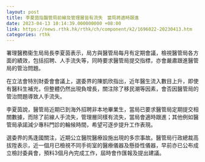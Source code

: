 ```yaml
---
layout: post
title: 李夏茵指醫管局前線及管理層皆有流失　當局將適時跟進
date: 2023-04-13 10:14:39.000000000 +08:00
link: https://news.rthk.hk/rthk/ch/component/k2/1696022-20230413.htm
categories: rthk
---
```


署理醫務衞生局局長李夏茵表示，局方與醫管局每月有定期會議，檢視醫管局各方面的績效，包括招聘、人手流失等，同時要求醫管局提交指標，亦會嚴肅跟進醫管局的管治問題。

在立法會特別財委會會議上，選委界的陳凱欣指出，近年醫生流入數目上升，即使有醫科生補充，但整體仍然出現負增長，關注除了移民潮等因素，會否因醫管局的管治問題導致人手流失。

李夏茵說，醫管局近期已到海外招聘非本地畢業生，當局已要求醫管局定期提交相關數據，而除了前線人手流失，管理層同樣有流失，當局會適時跟進；其他例如醫管局承諾減少專科門診的輪候時間，希望可逐步提升工作表現。

選委界的馬逢國關注，近期公立醫院醫療設施出現的多宗事故。醫管局行政總裁高拔陞表示，近一個月已檢視不同手術室的醫療儀器及懸掛性儀器，早前亦已公布成立檢討委員會，預料3個月內完成工作，屆時會作匯報及提出建議。
